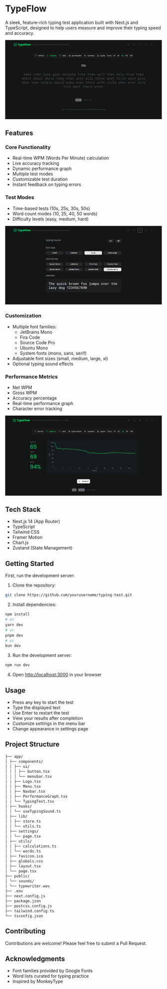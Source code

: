 # TypeFlow

A sleek, feature-rich typing test application built with Next.js and TypeScript, designed to help users measure and improve their typing speed and accuracy.

![Homescreen](public/TypeFlow-Homescreen.png)

## Features

### Core Functionality

- Real-time WPM (Words Per Minute) calculation
- Live accuracy tracking
- Dynamic performance graph
- Multiple test modes
- Customizable test duration
- Instant feedback on typing errors

### Test Modes

- Time-based tests (10s, 25s, 30s, 50s)
- Word count modes (10, 25, 40, 50 words)
- Difficulty levels (easy, medium, hard)

![Settings](public/Settings.png)

### Customization

- Multiple font families:
  - JetBrains Mono
  - Fira Code
  - Source Code Pro
  - Ubuntu Mono
  - System fonts (mono, sans, serif)
- Adjustable font sizes (small, medium, large, xl)
- Optional typing sound effects

### Performance Metrics

- Net WPM
- Gross WPM
- Accuracy percentage
- Real-time performance graph
- Character error tracking

![Results](public/Results.png)

## Tech Stack

- Next.js 14 (App Router)
- TypeScript
- Tailwind CSS
- Framer Motion
- Chart.js
- Zustand (State Management)

## Getting Started

First, run the development server:

1. Clone the repository:

```bash
git clone https://github.com/yourusername/typing-test.git
```

2. Install dependencies:

```bash
npm install
# or
yarn dev
# or
pnpm dev
# or
bun dev
```

3. Run the development server:

```bash
npm run dev
```

4. Open [http://localhost:3000](http://localhost:3000) in your browser

## Usage

- Press any key to start the test
- Type the displayed text
- Use Enter to restart the test
- View your results after completion
- Customize settings in the menu bar
- Change appearance in settings page

## Project Structure

```
├── app/
│ ├── components/
│ │ ├── ui/
│ │ │ ├── button.tsx
│ │ │ └── menubar.tsx
│ │ ├── Logo.tsx
│ │ ├── Menu.tsx
│ │ ├── Navbar.tsx
│ │ ├── PerformanceGraph.tsx
│ │ └── TypingTest.tsx
│ ├── hooks/
│ │ └── useTypingSound.ts
│ ├── lib/
│ │ ├── store.ts
│ │ └── utils.ts
│ ├── settings/
│ │ └── page.tsx
│ ├── utils/
│ │ ├── calculations.ts
│ │ └── words.ts
│ ├── favicon.ico
│ ├── globals.css
│ ├── layout.tsx
│ └── page.tsx
├── public/
│ └── sounds/
│ └── typewriter.wav
├── .env
├── next.config.js
├── package.json
├── postcss.config.js
├── tailwind.config.ts
└── tsconfig.json
```

## Contributing

Contributions are welcome! Please feel free to submit a Pull Request.

## Acknowledgments

- Font families provided by Google Fonts
- Word lists curated for typing practice
- Inspired by MonkeyType
